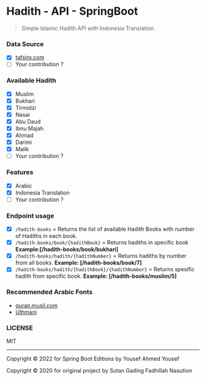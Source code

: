 # Hadith - API - SpringBoot

> Simple Islamic Hadith API with Indonesia Translation.

[//]: # (## Deployed in: )

### Data Source
- [x] [tafsirq.com](https://tafsirq.com/hadits)
- [ ] Your contribution ?

### Available Hadith
- [x] Muslim
- [x] Bukhari
- [x] Tirmidzi
- [x] Nasai
- [x] Abu Daud
- [x] Ibnu Majah
- [x] Ahmad
- [x] Darimi
- [x] Malik
- [ ] Your contribution ?

### Features
- [x] Arabic 
- [x] Indonesia Translation
- [ ] Your contribution ?

### Endpoint usage
- [x] `/hadith-books` = Returns the list of available Hadith Books with number of Hadiths in each book.
- [x] `/hadith-books/book/{hadithBook}` = Returns hadiths in specific book **Example:[/hadith-books/book/bukhari]**
- [x] `/hadith-books/hadith/{hadithNumber}` = Returns hadiths by number from all books. **Example: [/hadith-books/book/7]**
- [x] `/hadith-books/hadith/{hadithBook}/{hadithNumber}` = Returns spesific hadith from specific book. **Example: [/hadith-books/muslim/5]**

[//]: # (### Example Response)

[//]: # (> Fetching on [Muslim No. 5]&#40;https://localhost/8080/hadith-books/hadith/muslim/5&#41;)

[//]: # ()
[//]: # ([![`/books/muslim/5`]&#40;https://raw.githubusercontent.com/sutanlab/hadith-api/master/screenshots/example-result.png&#41;]&#40;https://raw.githubusercontent.com/sutanlab/hadith-api/master/screenshots/example-result.png&#41;)

### Recommended Arabic Fonts 
- [quran.musil.com](http://quran.mursil.com/Web-Print-Publishing-Quran-Text-Graphics-Fonts-and-Downloads/fonts-optimized-for-quran)
- [Uthmani](https://groups.google.com/forum/#!topic/colteachers/Y6iKganK0tQ)

[//]: # (### Available Commands)

[//]: # (- `yarn start` = run server.)

[//]: # (- `yarn dev` = run develop server.)

[//]: # (- `yarn crawl` = collect new data from the data source, then unifying it in one JSON file.)

### LICENSE
MIT

[//]: # (## Support or Donate Me)

[//]: # ()
[//]: # (### Global)

[//]: # ([![ko-fi]&#40;https://www.ko-fi.com/img/githubbutton_sm.svg&#41;]&#40;https://ko-fi.com/B0B71P7PB&#41;)

[//]: # ()
[//]: # (### Indonesia)

[//]: # (- Bank Syariah Mandiri [REK: 7142365973 &#40;SUTAN GADING F NASUTION&#41;])

[//]: # (- [Trakteer]&#40;https://trakteer.id/sutanlab&#41;)

[//]: # (- [Karyakarsa]&#40;https://karyakarsa.com/sutanlab&#41;)

---
Copyright © 2022 for Spring Boot Editions by Yousef Ahmed Yousef

Copyright © 2020 for original project by Sutan Gading Fadhillah Nasution

